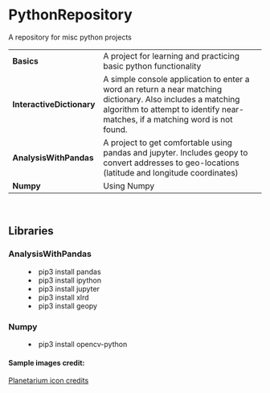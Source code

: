 # PythonRepository
A repository for misc python projects

<style>

</style>
<table>
<tr>
<td>
<b>Basics</b>
</td>
<td>
A project for learning and practicing basic python functionality
</td>
</tr>
<tr>
<td>
<b>InteractiveDictionary</b>
</td>
<td>
A simple console application to enter a word an return a near matching dictionary. Also includes a matching algorithm to attempt to identify near-matches, if a matching word is not found.
</tr>
<tr>
<td>
<b>AnalysisWithPandas</b>
</td>
<td>
A project to get comfortable using pandas and jupyter. Includes geopy to convert addresses to geo-locations (latitude and longitude coordinates)
</td>
</tr>
<tr>
<td>
<b>Numpy</b>
</td>
<td>
Using Numpy
</td>
</tr>
</table>
<br />
<h2>Libraries</h2>
<dl>
<dt><h3>AnalysisWithPandas</h3></dt>
<dd><li>pip3 install pandas</li></dd>
<dd><li>pip3 install ipython</li></dd>
<dd><li>pip3 install jupyter</li></dd>
<dd><li>pip3 install xlrd</dd>
<dd><li>pip3 install geopy</li></dd>
<dt><h3>Numpy</h3></dt>
<dd><li>pip3 install opencv-python</li></dd>
</dl>
<h4>Sample images credit:</h4>
<a href="https://icons8.com/icon/56915/Planetarium">Planetarium icon credits</a>
